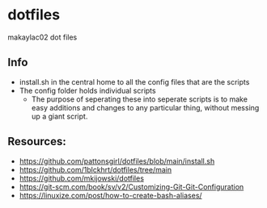 # dotfiles
makaylac02 dot files

## Info
* install.sh in the central home to all the config files that are the scripts
* The config folder holds individual scripts
	*  The purpose of seperating these into seperate scripts is to make easy additions and changes to any particular thing, without messing up a giant script.

## Resources:
* https://github.com/pattonsgirl/dotfiles/blob/main/install.sh  
* https://github.com/1blckhrt/dotfiles/tree/main  
* https://github.com/mkijowski/dotfiles  
* https://git-scm.com/book/sv/v2/Customizing-Git-Git-Configuration
* https://linuxize.com/post/how-to-create-bash-aliases/

